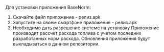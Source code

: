 Для установки приложения BaseNorm:
1. Скачайте файл приложение - релиз.apk
2. Запустите на своем смартфоне приложение - релиз.apk
3. Необходимо дать разрешение системе на установку
Приложение производит рассчет расхода топлива с учетом последних разработанных норм расхода.
Обновления приложения будут выкладываться в данном репозитории.
